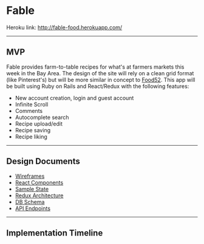 Fable
===================

Heroku link: http://fable-food.herokuapp.com/

----------


MVP
-------------
Fable provides farm-to-table recipes for what's at farmers markets this week in the Bay Area. The design of the site will rely on a clean grid format (like Pinterest's) but will be more similar in concept to [Food52](https://food52.com/recipes). This app will be built using Ruby on Rails and React/Redux with the following features:

 - New account creation, login and guest account
 - Infinite Scroll
 - Comments
 - Autocomplete search
 - Recipe upload/edit
 - Recipe saving
 - Recipe liking

----------


Design Documents
-------------
 - [Wireframes][wireframes]
 - [React Components][components]
 - [Sample State][sample-state]
 - [Redux Architecture][redux-structure]
 - [DB Schema][schema]
 - [API Endpoints][api]

[wireframes]: wireframes
[components]: docs/component-heirarchy.md
[sample-state]: docs/sample-state.md
[redux-structure]: docs/redux-structure.md
[schema]: docs/schema.md
[api]: docs/api-endpoints.md

 ----------

Implementation Timeline
 -------------
